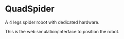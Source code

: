 # QuadSpider

A 4 legs spider robot with dedicated hardware.

This is the web simulation/interface to position the robot.



